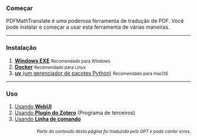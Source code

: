 ### Começar

PDFMathTranslate é uma poderosa ferramenta de tradução de PDF. Você pode instalar e começar a usar esta ferramenta de várias maneiras.

---

### Instalação

1. [**Windows EXE**](./INSTALLATION_winexe.md) <small>Recomendado para Windows</small>
2. [**Docker**](./INSTALLATION_docker.md) <small>Recomendado para Linux</small>
3. [**uv** (um gerenciador de pacotes Python)](./INSTALLATION_uv.md) <small>Recomendado para macOS</small>

---

### Uso

1. [Usando **WebUI**](./USAGE_webui.md)  
2. [Usando **Plugin do Zotero**](https://github.com/guaguastandup/zotero-pdf2zh) (Programa de terceiros)  
3. [Usando **Linha de comando**](./USAGE_commandline.md)

<div align="right"> 
<h6><small>Parte do conteúdo desta página foi traduzida pelo GPT e pode conter erros.</small></h6>